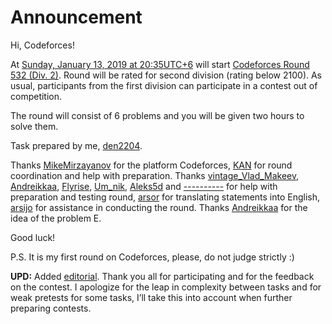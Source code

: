 # Announcement

Hi, Codeforces!

At [Sunday, January 13, 2019 at 20:35UTC+6](https://codeforces.com/https://www.timeanddate.com/worldclock/fixedtime.html?day=13&month=1&year=2019&hour=17&min=35&sec=0&p1=166) will start [Codeforces Round 532 (Div. 2)](https://codeforces.com/contest/1100 "Codeforces Round 532 (Div. 2)"). Round will be rated for second division (rating below 2100). As usual, participants from the first division can participate in a contest out of competition.

The round will consist of 6 problems and you will be given two hours to solve them.

Task prepared by me, [den2204](https://codeforces.com/profile/den2204 "Master den2204").

Thanks [MikeMirzayanov](https://codeforces.com/profile/MikeMirzayanov "Headquarters, MikeMirzayanov") for the platform Codeforces, [KAN](https://codeforces.com/profile/KAN "Grandmaster KAN") for round coordination and help with preparation. Thanks [vintage_Vlad_Makeev](https://codeforces.com/profile/vintage_Vlad_Makeev "Master vintage_Vlad_Makeev"), [Andreikkaa](https://codeforces.com/profile/Andreikkaa "Master Andreikkaa"), [Flyrise](https://codeforces.com/profile/Flyrise "Candidate Master Flyrise"), [Um_nik](https://codeforces.com/profile/Um_nik "Legendary Grandmaster Um_nik"), [Aleks5d](https://codeforces.com/profile/Aleks5d "Master Aleks5d") and [----------](https://codeforces.com/profile/---------- "Master ----------") for help with preparation and testing round, [arsor](https://codeforces.com/profile/arsor "Specialist arsor") for translating statements into English, [arsijo](https://codeforces.com/profile/arsijo "International Grandmaster arsijo") for assistance in conducting the round. Thanks [Andreikkaa](https://codeforces.com/profile/Andreikkaa "Master Andreikkaa") for the idea of the problem E.

Good luck!

P.S. It is my first round on Codeforces, please, do not judge strictly :)

**UPD:** Added [editorial](Tutorial_1.md). Thank you all for participating and for the feedback on the contest. I apologize for the leap in complexity between tasks and for weak pretests for some tasks, I’ll take this into account when further preparing contests. 

